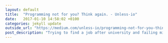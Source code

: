 ```yaml
---
layout: default
title:  "Programming not for you? Think again. - Unless-io"
date:   2017-01-10 14:58:02 +0100
categories: jekyll update
outside_url: "https://medium.com/unless-io/programming-not-for-you-think-again-ae578e3333b4#.zfqn2tc8e"
post_description: "Trying to find a job after university and failing miserably, I was one of those people. I received my Bachelor's degree in Social sciences in 2014, majoring in Medical Anthropology As you might imagine, enough jobs to pick from... not."
---
```

